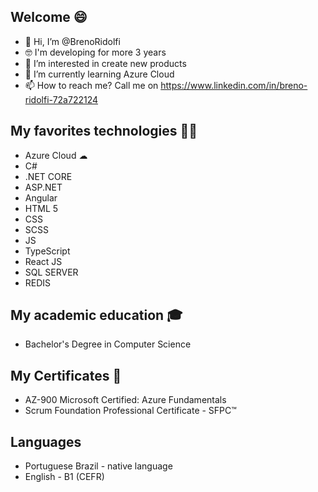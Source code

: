 ## Welcome 😄

- 👋 Hi, I’m @BrenoRidolfi
- 🤓 I'm developing for more 3 years 
- 👀 I’m interested in create new products
- 🌱 I’m currently learning Azure Cloud
- 📫 How to reach me? Call me on https://www.linkedin.com/in/breno-ridolfi-72a722124

## My favorites technologies 👨‍💻
- Azure Cloud ☁
- C# 
- .NET CORE
- ASP.NET 
- Angular
- HTML 5
- CSS
- SCSS
- JS
- TypeScript
- React JS
- SQL SERVER
- REDIS

## My academic education 🎓
- Bachelor's Degree in Computer Science

## My Certificates 📘
- AZ-900 Microsoft Certified: Azure Fundamentals
- Scrum Foundation Professional Certificate - SFPC™

## Languages
- Portuguese Brazil - native language
- English - B1 (CEFR)



<!---
BrenoRidolfi/BrenoRidolfi is a ✨ special ✨ repository because its `README.md` (this file) appears on your GitHub profile.
You can click the Preview link to take a look at your changes.
--->
